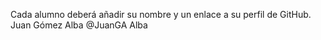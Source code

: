 Cada alumno deberá añadir su nombre y un enlace a su perfil de GitHub.
Juan Gómez Alba    @JuanGA
Alba
